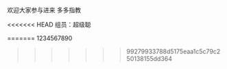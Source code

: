 欢迎大家参与进来
多多指教

<<<<<<< HEAD
组员：超级聪


=======
1234567890
>>>>>>> 99279933788d5175eaa1c5c79c250138155dd364
